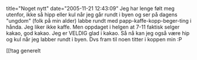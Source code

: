 title="Noget nytt"
date="2005-11-21 12:43:09"
Jeg har lenge følt meg utenfor, ikke så hipp eller kul når jeg går rundt i byen og ser på dagens "ungdom" (folk på min alder) labbe rundt med papp-kaffe-kopp-beger-ting i hånda. Jeg liker ikke kaffe. Men oppdaget i helgen at 7-11 faktisk selger kakao, god kakao. Jeg er VELDIG glad i kakao. Så nå kan jeg også være hip og kul når jeg labber rundt i byen. Dvs fram til noen titter i koppen min :P

[[!tag  generelt
